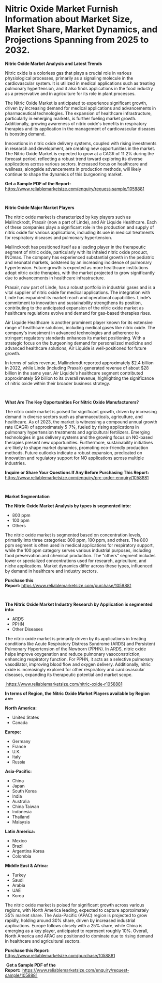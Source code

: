 <p><h1>Nitric Oxide Market Furnish Information about Market Size, Market Share, Market Dynamics, and Projections Spanning from 2025 to 2032.</h1></p><p><strong>Nitric Oxide Market Analysis and Latest Trends</strong></p>
<p><p>Nitric oxide is a colorless gas that plays a crucial role in various physiological processes, primarily as a signaling molecule in the cardiovascular system. It is utilized in medical applications such as treating pulmonary hypertension, and it also finds applications in the food industry as a preservative and in agriculture for its role in plant processes.</p><p>The Nitric Oxide Market is anticipated to experience significant growth, driven by increasing demand for medical applications and advancements in pharmaceutical technologies. The expansion of healthcare infrastructure, particularly in emerging markets, is further fueling market growth. Additionally, growing awareness of nitric oxide's benefits in respiratory therapies and its application in the management of cardiovascular diseases is boosting demand.</p><p>Innovations in nitric oxide delivery systems, coupled with rising investments in research and development, are creating new opportunities in the market. The Nitric Oxide Market is expected to grow at a CAGR of 11.2% during the forecast period, reflecting a robust trend toward exploring its diverse applications across various sectors. Increased focus on healthcare and wellness, alongside advancements in production methods, will likely continue to shape the dynamics of this burgeoning market.</p></p>
<p><strong>Get a Sample PDF of the Report:&nbsp;</strong> <a href="https://www.reliablemarketsize.com/enquiry/request-sample/1058881?utm_campaign=2468&utm_medium=2&utm_source=Github&utm_content=ia&utm_term=13042025&utm_id=nitric-oxide">https://www.reliablemarketsize.com/enquiry/request-sample/1058881</a></p>
<p>&nbsp;</p>
<p><strong>Nitric Oxide Major Market Players</strong></p>
<p><p>The nitric oxide market is characterized by key players such as Mallinckrodt, Praxair (now a part of Linde), and Air Liquide Healthcare. Each of these companies plays a significant role in the production and supply of nitric oxide for various applications, including its use in medical treatments for respiratory diseases and pulmonary hypertension.</p><p>Mallinckrodt has positioned itself as a leading player in the therapeutic segment of nitric oxide, particularly with its inhaled nitric oxide product, INOmax. The company has experienced substantial growth in the pediatric and neonatal markets, bolstered by an increasing incidence of pulmonary hypertension. Future growth is expected as more healthcare institutions adopt nitric oxide therapies, with the market projected to grow significantly due to advancements in healthcare infrastructure.</p><p>Praxair, now part of Linde, has a robust portfolio in industrial gases and is a vital supplier of nitric oxide for medical applications. The integration with Linde has expanded its market reach and operational capabilities. Linde’s commitment to innovation and sustainability strengthens its position, contributing to the anticipated expansion of the nitric oxide market as healthcare regulations evolve and demand for gas-based therapies rises.</p><p>Air Liquide Healthcare is another prominent player known for its extensive range of healthcare solutions, including medical gases like nitric oxide. The company's investment in advanced technologies and adherence to stringent regulatory standards enhances its market positioning. With a strategic focus on the burgeoning demand for personalized medicine and advanced healthcare solutions, Air Liquide is well-positioned for future growth.</p><p>In terms of sales revenue, Mallinckrodt reported approximately $2.4 billion in 2022, while Linde (including Praxair) generated revenue of about $28 billion in the same year. Air Liquide's healthcare segment contributed approximately $9 billion to its overall revenue, highlighting the significance of nitric oxide within their broader business strategy.</p></p>
<p>&nbsp;</p>
<p><strong>What Are The Key Opportunities For Nitric Oxide Manufacturers?</strong></p>
<p><p>The nitric oxide market is poised for significant growth, driven by increasing demand in diverse sectors such as pharmaceuticals, agriculture, and healthcare. As of 2023, the market is witnessing a compound annual growth rate (CAGR) of approximately 5-7%, fueled by rising applications in pulmonary hypertension treatments and agricultural fertilizers. Emerging technologies in gas delivery systems and the growing focus on NO-based therapies present new opportunities. Furthermore, sustainability initiatives are likely to shape market dynamics, promoting eco-friendly production methods. Future outlooks indicate a robust expansion, predicated on innovation and regulatory support for NO applications across multiple industries.</p></p>
<p><strong>Inquire or Share Your Questions If Any Before Purchasing This Report:</strong> <a href="https://www.reliablemarketsize.com/enquiry/pre-order-enquiry/1058881?utm_campaign=2468&utm_medium=2&utm_source=Github&utm_content=ia&utm_term=13042025&utm_id=nitric-oxide">https://www.reliablemarketsize.com/enquiry/pre-order-enquiry/1058881</a></p>
<p>&nbsp;</p>
<p><strong>Market Segmentation</strong></p>
<p><strong>The Nitric Oxide Market Analysis by types is segmented into:</strong></p>
<p><ul><li>800 ppm</li><li>100 ppm</li><li>Others</li></ul></p>
<p><p>The nitric oxide market is segmented based on concentration levels, primarily into three categories: 800 ppm, 100 ppm, and others. The 800 ppm segment is often used in medical applications for respiratory support, while the 100 ppm category serves various industrial purposes, including food preservation and chemical production. The "others" segment includes lower or specialized concentrations used for research, agriculture, and niche applications. Market dynamics differ across these types, influenced by demand in healthcare and industry sectors.</p></p>
<p><strong>Purchase this Report:&nbsp;</strong><a href="https://www.reliablemarketsize.com/purchase/1058881?utm_campaign=2468&utm_medium=2&utm_source=Github&utm_content=ia&utm_term=13042025&utm_id=nitric-oxide">https://www.reliablemarketsize.com/purchase/1058881</a></p>
<p>&nbsp;</p>
<p><strong>The Nitric Oxide Market Industry Research by Application is segmented into:</strong></p>
<p><ul><li>ARDS</li><li>PPHN</li><li>Other Diseases</li></ul></p>
<p><p>The nitric oxide market is primarily driven by its applications in treating conditions like Acute Respiratory Distress Syndrome (ARDS) and Persistent Pulmonary Hypertension of the Newborn (PPHN). In ARDS, nitric oxide helps improve oxygenation and reduce pulmonary vasoconstriction, enhancing respiratory function. For PPHN, it acts as a selective pulmonary vasodilator, improving blood flow and oxygen delivery. Additionally, nitric oxide is increasingly explored for other respiratory and cardiovascular diseases, expanding its therapeutic potential and market scope.</p></p>
<p><a href="https://www.reliablemarketsize.com/nitric-oxide-r1058881?utm_campaign=2468&utm_medium=2&utm_source=Github&utm_content=ia&utm_term=13042025&utm_id=nitric-oxide">&nbsp;https://www.reliablemarketsize.com/nitric-oxide-r1058881</a></p>
<p><strong>In terms of Region, the Nitric Oxide Market Players available by Region are:</strong></p>
<p>
    <p> <strong> North America: </strong>
        <ul>
            <li>United States</li>
            <li>Canada</li>
        </ul>
        </p> 
    <p> <strong> Europe: </strong>
        <ul>
            <li>Germany</li>
            <li>France</li>
            <li>U.K.</li>
            <li>Italy</li>
            <li>Russia</li>
        </ul>
        </p> 
    <p> <strong> Asia-Pacific: </strong>
        <ul>
            <li>China</li>
            <li>Japan</li>
            <li>South Korea</li>
            <li>India</li>
            <li>Australia</li>
            <li>China Taiwan</li>
            <li>Indonesia</li>
            <li>Thailand</li>
            <li>Malaysia</li>
        </ul>
        </p> 
    <p> <strong> Latin America: </strong>
        <ul>
            <li>Mexico</li>
            <li>Brazil</li>
            <li>Argentina Korea</li>
            <li>Colombia</li>
        </ul>
        </p> 
    <p> <strong> Middle East & Africa: </strong>
        <ul>
            <li>Turkey</li>
            <li>Saudi</li>
            <li>Arabia</li>
            <li>UAE</li>
            <li>Korea</li>
        </ul>
    </p>
    </p>
<p><p>The nitric oxide market is poised for significant growth across various regions, with North America leading, expected to capture approximately 35% market share. The Asia-Pacific (APAC) region is projected to grow rapidly, holding around 30% share, driven by increased industrial applications. Europe follows closely with a 25% share, while China is emerging as a key player, anticipated to represent roughly 10%. Overall, North America and APAC are positioned to dominate due to rising demand in healthcare and agricultural sectors.</p></p>
<p><strong>Purchase this Report: </strong><a href="https://www.reliablemarketsize.com/purchase/1058881?utm_campaign=2468&utm_medium=2&utm_source=Github&utm_content=ia&utm_term=13042025&utm_id=nitric-oxide">https://www.reliablemarketsize.com/purchase/1058881</a></p>
<p>&nbsp;<strong>Get a Sample PDF of the Report:&nbsp;&nbsp;</strong><a href="https://www.reliablemarketsize.com/enquiry/request-sample/1058881?utm_campaign=2468&utm_medium=2&utm_source=Github&utm_content=ia&utm_term=13042025&utm_id=nitric-oxide">https://www.reliablemarketsize.com/enquiry/request-sample/1058881</a></p>
<p><strong></strong></p>
<p><p></p><p></p><p></p></p>
